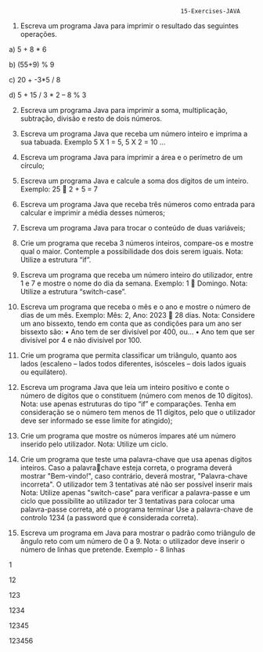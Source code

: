                                                      15-Exercises-JAVA
                                                                                                                                                             
1) Escreva um programa Java para imprimir o resultado das seguintes operações. 

a) 5 + 8 * 6 

b) (55+9) % 9 

c) 20 + -3*5 / 8 

d) 5 + 15 / 3 * 2 – 8 % 3 

2) Escreva um programa Java para imprimir a soma, multiplicação, subtração, divisão e resto de dois 
números. 

3) Escreva um programa Java que receba um número inteiro e imprima a sua tabuada. Exemplo 5 X 1 
= 5, 5 X 2 = 10 … 

4) Escreva um programa Java para imprimir a área e o perímetro de um círculo; 

5) Escreva um programa Java e calcule a soma dos dígitos de um inteiro. Exemplo: 25  2 + 5 = 7 

6) Escreva um programa Java que receba três números como entrada para calcular e imprimir a média 
desses números; 

7) Escreva um programa Java para trocar o conteúdo de duas variáveis; 

8) Crie um programa que receba 3 números inteiros, compare-os e mostre qual o maior. Contemple a 
possibilidade dos dois serem iguais. Nota: Utilize a estrutura “if”. 

9) Escreva um programa que receba um número inteiro do utilizador, entre 1 e 7 e mostre o nome do 
dia da semana. Exemplo: 1  Domingo. Nota: Utilize a estrutura “switch-case”. 

10) Escreva um programa que receba o mês e o ano e mostre o número de dias de um mês. Exemplo: 
Mês: 2, Ano: 2023  28 dias. Nota: Considere um ano bissexto, tendo em conta que as condições 
para um ano ser bissexto são: 
• Ano tem de ser divisível por 400, ou… 
• Ano tem que ser divisível por 4 e não divisível por 100. 

11) Crie um programa que permita classificar um triângulo, quanto aos lados (escaleno – lados todos 
diferentes, isósceles – dois lados iguais ou equilátero). 

12) Escreva um programa Java que leia um inteiro positivo e conte o número de dígitos que o constituem
(número com menos de 10 dígitos). Nota: use apenas estruturas do tipo “if” e comparações. Tenha 
em consideração se o número tem menos de 11 dígitos, pelo que o utilizador deve ser informado se 
esse limite for atingido); 

13) Crie um programa que mostre os números ímpares até um número inserido pelo utilizador. Nota: 
Utilize um ciclo. 

14) Crie um programa que teste uma palavra-chave que usa apenas dígitos inteiros. Caso a palavra￾chave esteja correta, o programa deverá mostrar "Bem-vindo!", caso contrário, deverá mostrar, 
"Palavra-chave incorreta". O utilizador tem 3 tentativas até não ser possível inserir mais Nota: Utilize 
apenas "switch-case" para verificar a palavra-passe e um ciclo que possibilite ao utilizador ter 3 
tentativas para colocar uma palavra-passe correta, até o programa terminar Use a palavra-chave de 
controlo 1234 (a password que é considerada correta). 

15) Escreva um programa em Java para mostrar o padrão como triângulo de ângulo reto com um 
número de 0 a 9. Nota: o utilizador deve inserir o número de linhas que pretende. Exemplo - 8 linhas

1 

12 

123 

1234 

12345 

123456 
